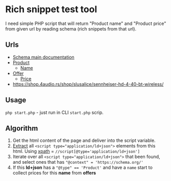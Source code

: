 # Rich snippet test tool

I need simple PHP script that will return "Product name" and "Product price" from given url by reading schema (rich snippets from that url).

## Urls

- [Schema main documentation](http://schema.org/docs/gs.html)
- [Product](http://schema.org/Product)
    - [Name](http://schema.org/name)
- [Offer](http://schema.org/Offer)
    - [Price](http://schema.org/price)
- https://shop.4audio.rs/shop/slusalice/sennheiser-hd-4-40-bt-wireless/

## Usage

`php start.php` - just run in CLI `start.php` scrip.

## Algorithm

1. Get the html content of the page and deliver into the script variable.
2. [Extract](https://www.coralnodes.com/parsing-html-in-php/) all `<script type="application/ld+json">` elements from this html. Using [xpath](https://www.w3schools.com/xml/xml_xpath.asp) = `//script[@type='application/ld+json']`
3. Iterate over all `<script type="application/ld+json">`  that been found, and select ones that has `"@context" = 'https://schema.org/'`
4. If this **ld+json** has a `"@type" == 'Product'` and have a `name` start to collect prices for this **name** from **offers**